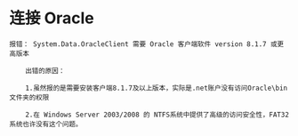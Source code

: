 #  连接 Oracle
    报错： System.Data.OracleClient 需要 Oracle 客户端软件 version 8.1.7 或更高版本
    
        出错的原因：
        
        1.虽然报的是需要安装客户端8.1.7及以上版本，实际是.net账户没有访问Oracle\bin文件夹的权限
        
        2.在 Windows Server 2003/2008 的 NTFS系统中提供了高级的访问安全性，FAT32系统也许没有这个问题。



